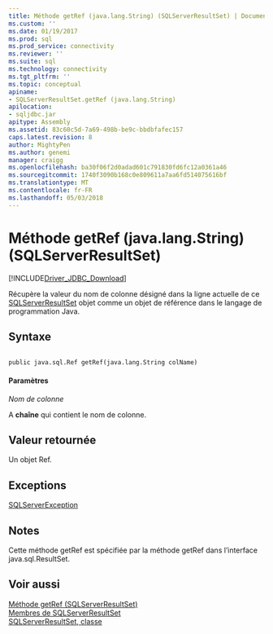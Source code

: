 ```yaml
---
title: Méthode getRef (java.lang.String) (SQLServerResultSet) | Documents Microsoft
ms.custom: ''
ms.date: 01/19/2017
ms.prod: sql
ms.prod_service: connectivity
ms.reviewer: ''
ms.suite: sql
ms.technology: connectivity
ms.tgt_pltfrm: ''
ms.topic: conceptual
apiname:
- SQLServerResultSet.getRef (java.lang.String)
apilocation:
- sqljdbc.jar
apitype: Assembly
ms.assetid: 83c60c5d-7a69-498b-be9c-bbdbfafec157
caps.latest.revision: 8
author: MightyPen
ms.author: genemi
manager: craigg
ms.openlocfilehash: ba30f06f2d0adad601c791830fd6fc12a0361a46
ms.sourcegitcommit: 1740f3090b168c0e809611a7aa6fd514075616bf
ms.translationtype: MT
ms.contentlocale: fr-FR
ms.lasthandoff: 05/03/2018
---
```

# <a name="getref-method-javalangstring-sqlserverresultset"></a>Méthode getRef (java.lang.String) (SQLServerResultSet)
[!INCLUDE[Driver_JDBC_Download](../../../includes/driver_jdbc_download.md)]

  Récupère la valeur du nom de colonne désigné dans la ligne actuelle de ce [SQLServerResultSet](../../../connect/jdbc/reference/sqlserverresultset-class.md) objet comme un objet de référence dans le langage de programmation Java.  
  
## <a name="syntax"></a>Syntaxe  
  
```  
  
public java.sql.Ref getRef(java.lang.String colName)  
```  
  
#### <a name="parameters"></a>Paramètres  
 *Nom de colonne*  
  
 A **chaîne** qui contient le nom de colonne.  
  
## <a name="return-value"></a>Valeur retournée  
 Un objet Ref.  
  
## <a name="exceptions"></a>Exceptions  
 [SQLServerException](../../../connect/jdbc/reference/sqlserverexception-class.md)  
  
## <a name="remarks"></a>Notes  
 Cette méthode getRef est spécifiée par la méthode getRef dans l’interface java.sql.ResultSet.  
  
## <a name="see-also"></a>Voir aussi  
 [Méthode getRef &#40;SQLServerResultSet&#41;](../../../connect/jdbc/reference/getref-method-sqlserverresultset.md)   
 [Membres de SQLServerResultSet](../../../connect/jdbc/reference/sqlserverresultset-members.md)   
 [SQLServerResultSet, classe](../../../connect/jdbc/reference/sqlserverresultset-class.md)  
  
  
